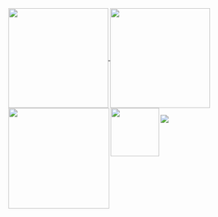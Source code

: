 <a href="#">
  <img height=200 align="center" src="https://my-stats-43gk.vercel.app/api?username=notedevil&show_icons=true&theme=radical&hide=contribs,issues&show=discussions_answered&rank_icon=github&include_all_commits=true&card_width=150" />
</a>
<a href="#">
  <img height=200 align="center" src="https://my-stats-43gk.vercel.app/api/top-langs/?username=notedevil&hide=html,scss,css&langs_count=8&layout=compact&theme=radical&card_width=150" />
</a>

<img align="left" height=202 src="https://github-readme-streak-stats-git-main-davids-projects-ad77adcc.vercel.app/?user=notedevil&theme=radical"/>
<img align="left" height=97 src="https://github-profile-trophy.vercel.app/?username=notedevil&theme=radical&no-frame=true&title=Stars,Followers,Commits&column=-1"/>



<a href=#><img src="contributions.svg"></a>

